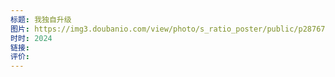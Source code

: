 ```yaml
---
标题: 我独自升级
图片: https://img3.doubanio.com/view/photo/s_ratio_poster/public/p2876760823.webp
时时: 2024
链接: 
评价:
---
```


